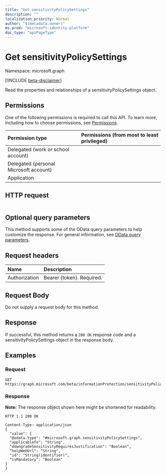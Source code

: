 ```yaml
---
title: "Get sensitivityPolicySettings"
description: ""
localization_priority: Normal
author: "$(metadata.owner)"
ms.prod: "microsoft-identity-platform"
doc_type: "apiPageType"
---
```


# Get sensitivityPolicySettings

Namespace: microsoft.graph

[!INCLUDE [beta-disclaimer](../../includes/beta-disclaimer.md)]

Read the properties and relationships of a sensitivityPolicySettings object.

## Permissions

One of the following permissions is required to call this API. To learn more, including how to choose permissions, see [Permissions](/graph/permissions-reference).

| Permission type                        | Permissions (from most to least privileged) |
| :------------------------------------- | :------------------------------------------ |
| Delegated (work or school account)     |                                             |
| Delegated (personal Microsoft account) |                                             |
| Application                            |                                             |

## HTTP request

<!-- {
  "blockType": "ignored"
}
-->

```http

```

## Optional query parameters

This method supports some of the OData query parameters to help customize the response. For general information, see [OData query parameters](/graph/query-parameters).

## Request headers

| Name          | Description               |
| :------------ | :------------------------ |
| Authorization | Bearer {token}. Required. |

## Request Body

<!-- Actions and Functions -->

<!-- CRUD Methods -->

Do not supply a request body for this method.

## Response

If successful, this method returns a `200 OK` response code and a sensitivityPolicySettings object in the response body.

## Examples

### Request

<!-- {
  "blockType": "request",
  "name": "get_sensitivitypolicysettings"
}
-->

```http
GET https://graph.microsoft.com/beta/informationProtection/sensitivityPolicySettings

```

### Response

**Note:** The response object shown here might be shortened for readability.

<!-- {
  "blockType": "response",
  "truncated": true,
  "@odata.type": "microsoft.dataClassificationService.contract.sensitivityPolicySettings"
}
-->

```http
HTTP 1.1 200 OK

Content-Type: application/json
{
  "value": {
  "@odata.type": "#microsoft.graph.sensitivityPolicySettings",
  "applicableTo": "String",
  "downgradeSensitivityRequiresJustification": "Boolean",
  "helpWebUrl": "String",
  "id": "String(identifier)",
  "isMandatory": "Boolean"
}
}

```
